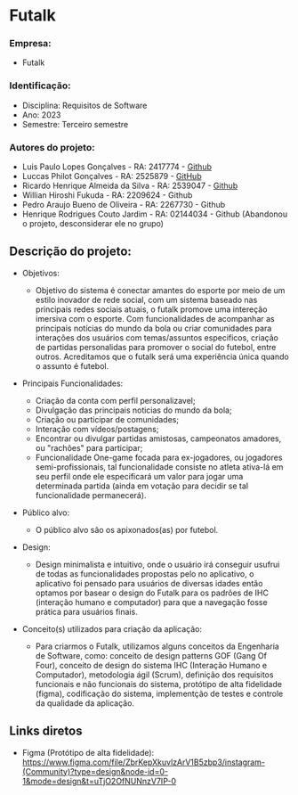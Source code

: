 # Futalk
### Empresa: 
+ Futalk
### Identificação:
+ Disciplina: Requisitos de Software
+ Ano: 2023
+ Semestre: Terceiro semestre
### Autores do projeto:
+ Luis Paulo Lopes Gonçalves - RA: 2417774 - [Github](https://github.com/LuiisPaulo)
+ Luccas Philot Gonçalves - RA: 2525879 - [GitHub](https://github.com/luccasPhilot)
+ Ricardo Henrique Almeida da Silva - RA: 2539047 - [Github](https://github.com/ricardohsousa)
+ Willian Hiroshi Fukuda - RA: 2209624 - Github
+ Pedro Araujo Bueno de Oliveira - RA: 2267730 - Github
+ Henrique Rodrigues Couto Jardim - RA: 02144034 - Github (Abandonou o projeto, desconsiderar ele no grupo)
## Descrição do projeto:
+ Objetivos:
  - Objetivo do sistema é conectar amantes do esporte por meio de um estilo inovador de rede social, com um sistema baseado nas principais redes sociais atuais, o futalk promove uma intereção imersiva com o esporte. Com funcionalidades de acompanhar as principais notícias do mundo da bola ou criar comunidades para interações dos usuários com temas/assuntos especificos, criação de partidas personalidas para promover o social do futebol, entre outros. Acreditamos que o futalk será uma experiência única quando o assunto é futebol. 
+ Principais Funcionalidades:

  - Criação da conta com perfil personalizavel;
  - Divulgação das principais noticias do mundo da bola;
  - Criação ou participar de comunidades;
  - Interação com vídeos/postagens;
  - Encontrar ou divulgar partidas amistosas, campeonatos amadores, ou "rachões" para participar;
  - Funcionalidade One-game focada para ex-jogadores, ou jogadores semi-profissionais, tal funcionalidade consiste no atleta ativa-lá em seu perfil onde ele especificará um valor para jogar uma determinada partida (ainda em votação para decidir se tal funcionalidade permanecerá).
    
+ Público alvo:

  - O público alvo são os apixonados(as) por futebol.
    
+ Design:

    - Design minimalista e intuitivo, onde o usuário irá conseguir usufrui de todas as funcionalidades propostas pelo no aplicativo, o aplicativo foi pensado para usuários de diversas idades então optamos por basear o design do Futalk para os padrões de IHC (interação humano e computador) para que a navegação fosse prática para usuários finais.
 
+ Conceito(s) utilizados para criação da aplicação:
    - Para criarmos o Futalk, utilizamos alguns conceitos da Engenharia de Software, como: conceito de design patterns GOF (Gang Of Four), conceito de design do sistema IHC (Interação Humano e Computador), metodologia ágil (Scrum), definição dos requisitos funcionais e não funcionais do sistema, protótipo de alta fidelidade (figma), codificação do sistema, implementção de testes e controle da qualidade da aplicação.
## Links diretos

+ Figma (Protótipo de alta fidelidade): https://www.figma.com/file/ZbrKepXkuvlzArV1B5zbp3/instagram-(Community)?type=design&node-id=0-1&mode=design&t=uTjO2OfNUNnzV7IP-0
